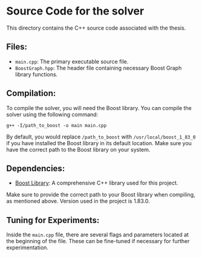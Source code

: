 # Source Code for the solver

This directory contains the C++ source code associated with the thesis. 

## Files:

- `main.cpp`: The primary executable source file.
- `BoostGraph.hpp`: The header file containing necessary Boost Graph library functions.

## Compilation:

To compile the solver, you will need the Boost library. You can compile the solver using the following command:

```
g++ -I/path_to_boost -o main main.cpp
```


By default, you would replace `/path_to_boost` with `/usr/local/boost_1_83_0` if you have installed the Boost library in its default location. Make sure you have the correct path to the Boost library on your system.

## Dependencies:

- [Boost Library](https://www.boost.org/users/download/): A comprehensive C++ library used for this project. 

Make sure to provide the correct path to your Boost library when compiling, as mentioned above. Version used in the project is 1.83.0.

## Tuning for Experiments:

Inside the `main.cpp` file, there are several flags and parameters located at the beginning of the file. These can be fine-tuned if necessary for further experimentation.

